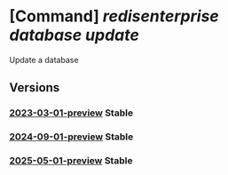 # [Command] _redisenterprise database update_

Update a database

## Versions

### [2023-03-01-preview](/Resources/mgmt-plane/L3N1YnNjcmlwdGlvbnMve30vcmVzb3VyY2Vncm91cHMve30vcHJvdmlkZXJzL21pY3Jvc29mdC5jYWNoZS9yZWRpc2VudGVycHJpc2Uve30vZGF0YWJhc2VzL3t9/2023-03-01-preview.xml) **Stable**

<!-- mgmt-plane /subscriptions/{}/resourcegroups/{}/providers/microsoft.cache/redisenterprise/{}/databases/{} 2023-03-01-preview -->

### [2024-09-01-preview](/Resources/mgmt-plane/L3N1YnNjcmlwdGlvbnMve30vcmVzb3VyY2Vncm91cHMve30vcHJvdmlkZXJzL21pY3Jvc29mdC5jYWNoZS9yZWRpc2VudGVycHJpc2Uve30vZGF0YWJhc2VzL3t9/2024-09-01-preview.xml) **Stable**

<!-- mgmt-plane /subscriptions/{}/resourcegroups/{}/providers/microsoft.cache/redisenterprise/{}/databases/{} 2024-09-01-preview -->

### [2025-05-01-preview](/Resources/mgmt-plane/L3N1YnNjcmlwdGlvbnMve30vcmVzb3VyY2Vncm91cHMve30vcHJvdmlkZXJzL21pY3Jvc29mdC5jYWNoZS9yZWRpc2VudGVycHJpc2Uve30vZGF0YWJhc2VzL3t9/2025-05-01-preview.xml) **Stable**

<!-- mgmt-plane /subscriptions/{}/resourcegroups/{}/providers/microsoft.cache/redisenterprise/{}/databases/{} 2025-05-01-preview -->
